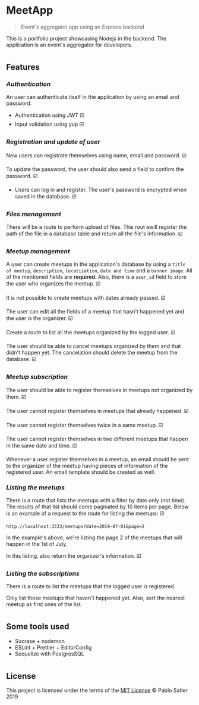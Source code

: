 # MeetApp

> Event's aggregator app using an Express backend

This is a portfolio project showcasing Nodejs in the backend. The application is an event's aggregator for developers.

#

## Features

### _Authentication_

An user can authenticate itself in the application by using an email and password.

- Authentication using JWT :ballot_box_with_check:
- Input validation using yup :ballot_box_with_check:

### _Registration and update of user_

New users can registrate themselves using name, email and password. :ballot_box_with_check:

To update the password, the user should also send a field to confirm the password. :ballot_box_with_check:

- Users can log in and register. The user's password is encrypted when saved in the database. :ballot_box_with_check:

### _Files management_

There will be a route to perform upload of files. This rout ewill register the path of the file in a database table and return all the file's information. :ballot_box_with_check:

### _Meetup management_

A user can create meetups in the application's database by using a `title of meetup`, `description`, `locatization`, `date and time` and a `banner image`. All of the mentioned fields are **required**. Also, there is a `user_id` field to store the user who organizes the meetup. :ballot_box_with_check:

It is not possible to create meetups with dates already passed. :ballot_box_with_check:

The user can edit all the fields of a meetup that hasn't happened yet and the user is the organizer. :ballot_box_with_check:

Create a route to list all the meetups organized by the logged user. :ballot_box_with_check:

The user should be able to cancel meetups organized by them and that didn't happen yet. The cancelation should delete the meetup from the database. :ballot_box_with_check:

### _Meetup subscription_

The user should be able to register themselves in meetups not organized by them. :ballot_box_with_check:

The user cannot register themselves in meetups that already happened. :ballot_box_with_check:

The user cannot register themselves twice in a same meetup. :ballot_box_with_check:

The user cannot register themselves in two different meetups that happen in the same date and time. :ballot_box_with_check:

Whenever a user register themselves in a meetup, an email should be sent to the organizer of the meetup having pieces of information of the registered user. An email template should be created as well.

### _Listing the meetups_

There is a route that lists the meetups with a filter by date only (not time). The results of that list should come paginated by 10 items per page. Below is an example of a request to the route for listing the meetups: :ballot_box_with_check:

```
http://localhost:3333/meetups?date=2019-07-01&page=2
```

In the example's above, we're listing the page 2 of the meetups that will happen in the 1st of July.

In this listing, also return the organizer's information. :ballot_box_with_check:

### _Listing the subscriptions_

There is a route to list the meetups that the logged user is registered.

Only list those meetups that haven't happened yet. Also, sort the nearest meetup as first ones of the list.

#

## Some tools used

- Sucrase + nodemon
- ESLint + Prettier + EditorConfig
- Sequelize with PostgresSQL

#

## License

This project is licensed under the terms of the [MIT License](https://opensource.org/licenses/mit-license.html) © Pablo Satler 2019
